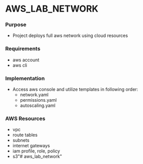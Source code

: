 # AWS_LAB_NETWORK

### Purpose
- Project deploys full aws network using cloud resources

### Requirements
- aws account
- aws cli

### Implementation
- Access aws console and utilize templates in following order:
    - network.yaml
    - permissions.yaml
    - autoscaling.yaml

### AWS Resources
- vpc
- route tables
- subnets
- internet gateways
- iam profile, role, policy
- s3"# aws_lab_network" 
